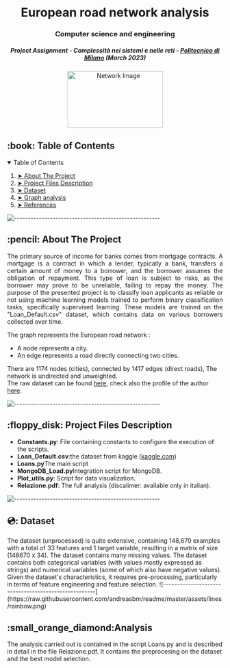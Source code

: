 
<h1 align="center">European road network analysis</h1>
<h3 align="center"> Computer science and engineering </h3>
<h5 align="center"> Project Assignment - Complessità nei sistemi e nelle reti  - <a href="https://www.polimi.it/">Politecnico di Milano</a> (March 2023) </h5>

<p align="center"> 
  <img src="Images/flag.png" alt="Network Image" height="133" width="223">
</p>

<!-- TABLE OF CONTENTS -->
<h2 id="table-of-contents"> :book: Table of Contents</h2>

<details open="open">
  <summary>Table of Contents</summary>
  <ol>
    <li><a href="#about-the-project"> ➤ About The Project</a></li>
    <li><a href="#project-files-description"> ➤ Project Files Description</a></li>
    <li><a href="#dataset"> ➤ Dataset </a></li>
    <li><a href="#Analysis summary"> ➤ Graph analysis</a></li>
    <li><a href="#references"> ➤ References</a></li>
  </ol>
</details>

![-----------------------------------------------------](https://raw.githubusercontent.com/andreasbm/readme/master/assets/lines/rainbow.png)

<!-- ABOUT THE PROJECT -->
<h2 id="about-the-project"> :pencil: About The Project</h2>

<p align="justify"> 
 The primary source of income for banks comes from mortgage contracts. A mortgage is a contract in which a lender, typically a bank, transfers a certain amount of money to a borrower, and the borrower assumes the obligation of repayment. This type of loan is subject to risks, as the borrower may prove to be unreliable, failing to repay the money. The purpose of the presented project is to classify loan applicants as reliable or not using machine learning models trained to perform binary classification tasks, specifically supervised learning. These models are trained on the "Loan_Default.csv" dataset, which contains data on various borrowers collected over time.
</p>

The graph represents the European road network : <br>
<ul>
<li>A node represents a city. </li>
<li>An edge represents a road directly connecting two cities.</li>
</ul>
There are 1174 nodes (cities), connected by 1417 edges (direct roads), The network is undirected and unweighted.
<br>
The raw dataset can be found <a href="http://konect.cc/networks/subelj_euroroad/">here</a>, check also the profile of the author <a href="https://github.com/lovre">here</a>.

![-----------------------------------------------------](https://raw.githubusercontent.com/andreasbm/readme/master/assets/lines/rainbow.png)

<!-- PROJECT FILES DESCRIPTION -->
<h2 id="project-files-description"> :floppy_disk: Project Files Description</h2>
<ul>
  <li><b>Constants.py</b>: File containing constants to configure the execution of the scripts.</li>
  <li><b>Loan_Default.csv</b>:the dataset from kaggle (<a href="https://www.kaggle.com/datasets/yasserh/loan-default-dataset">kaggle.com</a>)</li>
  <li><b>Loans.py</b>The main script</li>
  <li><b>MongoDB_Load.py</b>Integration script for MongoDB.</li>
  <li><b>Plot_utils.py</b>: Script for data visualization.</li>
  <li><b>Relazione.pdf</b>: The full analysis (discalimer: available only in italian).</li>
</ul>

![-----------------------------------------------------](https://raw.githubusercontent.com/andreasbm/readme/master/assets/lines/rainbow.png)
<h2 id="about-the-project"> 💿: Dataset</h2>
The dataset (unprocessed) is quite extensive, containing 148,670 examples with a total of 33 features and 1 target variable, resulting in a matrix of size (148670 x 34). The dataset contains many missing values. The dataset contains both categorical variables (with values mostly expressed as strings) and numerical variables (some of which also have negative values). Given the dataset's characteristics, it requires pre-processing, particularly in terms of feature engineering and feature selection.
![-----------------------------------------------------](https://raw.githubusercontent.com/andreasbm/readme/master/assets/lines/rainbow.png)

<!-- Analysis -->
<h2 id="graph-analysis"> :small_orange_diamond:Analysis</h2>
The analysis carried out is contained in the script Loans.py and is described in detail in the file Relazione.pdf. It contains the preprocesing on the dataset and the best model selection.
